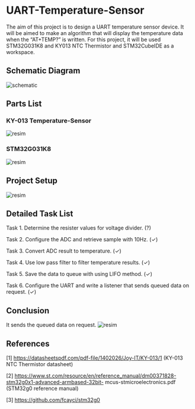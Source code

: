 # UART-Temperature-Sensor
The aim of this project is to design a UART temperature sensor device. It will be aimed to make an algorithm that will display the temperature data when the “AT+TEMP?” is written.
For this project, it will be used STM32G031K8 and KY013 NTC Thermistor and STM32CubeIDE as a workspace.

## Schematic Diagram
![schematic](https://user-images.githubusercontent.com/44584158/115393020-e49edb00-a1e9-11eb-9926-ad0bcd326e3d.jpg)

## Parts List
### KY-013 Temperature-Sensor
![resim](https://user-images.githubusercontent.com/44584158/115393162-1021c580-a1ea-11eb-8d54-1c025b12c143.png)

### STM32G031K8
![resim](https://user-images.githubusercontent.com/44584158/115393235-22036880-a1ea-11eb-8434-fd0c5b136994.png)

## Project Setup
![resim](https://user-images.githubusercontent.com/44584158/115393304-35163880-a1ea-11eb-9198-30e29b0a455a.png)

## Detailed Task List
Task 1. Determine the resister values for voltage divider. (?)

Task 2. Configure the ADC and retrieve sample with 10Hz. (✓)

Task 3. Convert ADC result to temperature. (✓)

Task 4. Use low pass filter to filter temperature results. (✓)

Task 5. Save the data to queue with using LIFO method. (✓)

Task 6. Configure the UART and write a listener that sends queued data on request. (✓)

## Conclusion
It sends the queued data on request.
![resim](https://user-images.githubusercontent.com/44584158/115393381-4bbc8f80-a1ea-11eb-8791-d38ad1e01b23.png)


## References
[1] https://datasheetspdf.com/pdf-file/1402026/Joy-IT/KY-013/1 (KY-013 NTC Thermistor datasheet)

[2] https://www.st.com/resource/en/reference_manual/dm00371828-stm32g0x1-advanced-armbased-32bit-
mcus-stmicroelectronics.pdf (STM32g0 reference manual)

[3] https://github.com/fcayci/stm32g0
